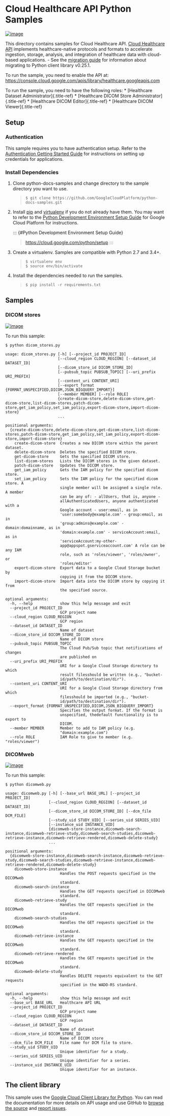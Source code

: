 Cloud Healthcare API Python Samples
===================================

[![image](https://gstatic.com/cloudssh/images/open-btn.png)](https://console.cloud.google.com/cloudshell/open?git_repo=https://github.com/GoogleCloudPlatform/python-docs-samples&page=editor&open_in_editor=healthcare/api-client/v1/dicom/README.rst)

This directory contains samples for Cloud Healthcare API. [Cloud
Healthcare API](https://cloud.google.com/healthcare/docs) implements
healthcare-native protocols and formats to accelerate ingestion,
storage, analysis, and integration of healthcare data with cloud-based
applications. - See the [migration
guide](https://cloud.google.com/vision/docs/python-client-migration) for
information about migrating to Python client library v0.25.1.

To run the sample, you need to enable the API at:
<https://console.cloud.google.com/apis/library/healthcare.googleapis.com>

To run the sample, you need to have the following roles: \* [Healthcare
Dataset Administrator]{.title-ref} \* [Healthcare DICOM Store
Administrator]{.title-ref} \* [Healthcare DICOM Editor]{.title-ref} \*
[Healthcare DICOM Viewer]{.title-ref}

Setup
-----

### Authentication

This sample requires you to have authentication setup. Refer to the
[Authentication Getting Started
Guide](https://cloud.google.com/docs/authentication/getting-started) for
instructions on setting up credentials for applications.

### Install Dependencies

1.  Clone python-docs-samples and change directory to the sample
    directory you want to use.

    > ``` {.bash}
    > $ git clone https://github.com/GoogleCloudPlatform/python-docs-samples.git
    > ```

2.  Install [pip](https://pip.pypa.io/) and
    [virtualenv](https://virtualenv.pypa.io/) if you do not already have
    them. You may want to refer to the [Python Development Environment
    Setup Guide]() for Google Cloud Platform for instructions.

    ::: {#Python Development Environment Setup Guide}
    > <https://cloud.google.com/python/setup>
    :::

3.  Create a virtualenv. Samples are compatible with Python 2.7 and
    3.4+.

    > ``` {.bash}
    > $ virtualenv env
    > $ source env/bin/activate
    > ```

4.  Install the dependencies needed to run the samples.

    > ``` {.bash}
    > $ pip install -r requirements.txt
    > ```

Samples
-------

### DICOM stores

[![image](https://gstatic.com/cloudssh/images/open-btn.png)](https://console.cloud.google.com/cloudshell/open?git_repo=https://github.com/GoogleCloudPlatform/python-docs-samples&page=editor&open_in_editor=healthcare/api-client/v1/dicom/dicom_stores.py,healthcare/api-client/v1/dicom/README.rst)

To run this sample:

``` {.bash}
$ python dicom_stores.py

usage: dicom_stores.py [-h] [--project_id PROJECT_ID]
                       [--cloud_region CLOUD_REGION] [--dataset_id DATASET_ID]
                       [--dicom_store_id DICOM_STORE_ID]
                       [--pubsub_topic PUBSUB_TOPIC] [--uri_prefix URI_PREFIX]
                       [--content_uri CONTENT_URI]
                       [--export_format {FORMAT_UNSPECIFIED,DICOM,JSON_BIGQUERY_IMPORT}]
                       [--member MEMBER] [--role ROLE]
                       {create-dicom-store,delete-dicom-store,get-dicom-store,list-dicom-stores,patch-dicom-store,get_iam_policy,set_iam_policy,export-dicom-store,import-dicom-store}
                       ...

positional arguments:
  {create-dicom-store,delete-dicom-store,get-dicom-store,list-dicom-stores,patch-dicom-store,get_iam_policy,set_iam_policy,export-dicom-store,import-dicom-store}
    create-dicom-store  Creates a new DICOM store within the parent dataset.
    delete-dicom-store  Deletes the specified DICOM store.
    get-dicom-store     Gets the specified DICOM store.
    list-dicom-stores   Lists the DICOM stores in the given dataset.
    patch-dicom-store   Updates the DICOM store.
    get_iam_policy      Gets the IAM policy for the specified dicom store.
    set_iam_policy      Sets the IAM policy for the specified dicom store. A
                        single member will be assigned a single role. A member
                        can be any of: - allUsers, that is, anyone -
                        allAuthenticatedUsers, anyone authenticated with a
                        Google account - user:email, as in
                        'user:somebody@example.com' - group:email, as in
                        'group:admins@example.com' - domain:domainname, as in
                        'domain:example.com' - serviceAccount:email, as in
                        'serviceAccount:my-other-
                        app@appspot.gserviceaccount.com' A role can be any IAM
                        role, such as 'roles/viewer', 'roles/owner', or
                        'roles/editor'
    export-dicom-store  Export data to a Google Cloud Storage bucket by
                        copying it from the DICOM store.
    import-dicom-store  Import data into the DICOM store by copying it from
                        the specified source.

optional arguments:
  -h, --help            show this help message and exit
  --project_id PROJECT_ID
                        GCP project name
  --cloud_region CLOUD_REGION
                        GCP region
  --dataset_id DATASET_ID
                        Name of dataset
  --dicom_store_id DICOM_STORE_ID
                        Name of DICOM store
  --pubsub_topic PUBSUB_TOPIC
                        The Cloud Pub/Sub topic that notifications of changes
                        are published on
  --uri_prefix URI_PREFIX
                        URI for a Google Cloud Storage directory to which
                        result filesshould be written (e.g., "bucket-
                        id/path/to/destination/dir").
  --content_uri CONTENT_URI
                        URI for a Google Cloud Storage directory from which
                        filesshould be imported (e.g., "bucket-
                        id/path/to/destination/dir").
  --export_format {FORMAT_UNSPECIFIED,DICOM,JSON_BIGQUERY_IMPORT}
                        Specifies the output format. If the format is
                        unspecified, thedefault functionality is to export to
                        DICOM.
  --member MEMBER       Member to add to IAM policy (e.g.
                        "domain:example.com")
  --role ROLE           IAM Role to give to member (e.g. "roles/viewer")
```

### DICOMweb

[![image](https://gstatic.com/cloudssh/images/open-btn.png)](https://console.cloud.google.com/cloudshell/open?git_repo=https://github.com/GoogleCloudPlatform/python-docs-samples&page=editor&open_in_editor=healthcare/api-client/v1/dicom/dicomweb.py,healthcare/api-client/v1/dicom/README.rst)

To run this sample:

``` {.bash}
$ python dicomweb.py

usage: dicomweb.py [-h] [--base_url BASE_URL] [--project_id PROJECT_ID]
                   [--cloud_region CLOUD_REGION] [--dataset_id DATASET_ID]
                   [--dicom_store_id DICOM_STORE_ID] [--dcm_file DCM_FILE]
                   [--study_uid STUDY_UID] [--series_uid SERIES_UID]
                   [--instance_uid INSTANCE_UID]
                   {dicomweb-store-instance,dicomweb-search-instance,dicomweb-retrieve-study,dicomweb-search-studies,dicomweb-retrieve-instance,dicomweb-retrieve-rendered,dicomweb-delete-study}
                   ...

positional arguments:
  {dicomweb-store-instance,dicomweb-search-instance,dicomweb-retrieve-study,dicomweb-search-studies,dicomweb-retrieve-instance,dicomweb-retrieve-rendered,dicomweb-delete-study}
    dicomweb-store-instance
                        Handles the POST requests specified in the DICOMweb
                        standard.
    dicomweb-search-instance
                        Handles the GET requests specified in DICOMweb
                        standard.
    dicomweb-retrieve-study
                        Handles the GET requests specified in the DICOMweb
                        standard.
    dicomweb-search-studies
                        Handles the GET requests specified in the DICOMweb
                        standard.
    dicomweb-retrieve-instance
                        Handles the GET requests specified in the DICOMweb
                        standard.
    dicomweb-retrieve-rendered
                        Handles the GET requests specified in the DICOMweb
                        standard.
    dicomweb-delete-study
                        Handles DELETE requests equivalent to the GET requests
                        specified in the WADO-RS standard.

optional arguments:
  -h, --help            show this help message and exit
  --base_url BASE_URL   Healthcare API URL
  --project_id PROJECT_ID
                        GCP project name
  --cloud_region CLOUD_REGION
                        GCP region
  --dataset_id DATASET_ID
                        Name of dataset
  --dicom_store_id DICOM_STORE_ID
                        Name of DICOM store
  --dcm_file DCM_FILE   File name for DCM file to store.
  --study_uid STUDY_UID
                        Unique identifier for a study.
  --series_uid SERIES_UID
                        Unique identifier for a series.
  --instance_uid INSTANCE_UID
                        Unique identifier for an instance.
```

The client library
------------------

This sample uses the [Google Cloud Client Library for
Python](https://googlecloudplatform.github.io/google-cloud-python/). You
can read the documentation for more details on API usage and use GitHub
to [browse the
source](https://github.com/GoogleCloudPlatform/google-cloud-python) and
[report
issues](https://github.com/GoogleCloudPlatform/google-cloud-python/issues).
